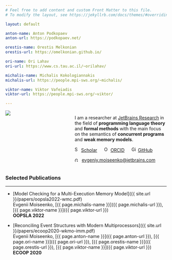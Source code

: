 ```yaml
---
# Feel free to add content and custom Front Matter to this file.
# To modify the layout, see https://jekyllrb.com/docs/themes/#overriding-theme-defaults

layout: default

anton-name: Anton Podkopaev
anton-url: https://podkopaev.net/

orestis-name: Orestis Melkonian
orestis-url: https://omelkonian.github.io/

ori-name: Ori Lahav
ori-url: https://www.cs.tau.ac.il/~orilahav/

michalis-name: Michalis Kokologiannakis
michalis-url: https://people.mpi-sws.org/~michalis/

viktor-name: Viktor Vafeiadis
viktor-url: https://people.mpi-sws.org/~viktor/

---
```


<div style="display:flex;margin-bottom:20px">

<div style="flex:40%;">
  <img align="left" src="{{ site.url }}/img/me.jpg">
</div>

<div style="flex:60%;padding-left:5%">

I am a researcher at [JetBrains Research](https://research.jetbrains.org/)
in the field of **programming language theory** and **formal methods**
with the main focus on the semantics of **concurrent programs** and **weak memory models**.

<img alt="Scholar" src="{{ site.url }}/img/scholar.png" width="16" height="16" /> [Scholar](https://scholar.google.com/citations?user=3kmkWmIAAAAJ&hl=en&oi=ao)
&emsp;
<img alt="ORCID logo" src="{{ site.url }}/img/orcid.png" width="16" height="16" /> [ORCID](https://orcid.org/0000-0003-2715-1143)
&emsp;
<img alt="GitHub logo" src="{{ site.url }}/img/github.png" width="16" height="16" /> [GitHub](https://github.com/eupp/)

<img alt="Gmail logo" src="{{ site.url }}/img/gmail.png" width="18" height="12" /> [evgeniy.moiseenko@jetbrains.com](mailto:evgeniy.moiseenko@jetbrains.com)

</div>

</div>

### Selected Publications

* * *

* [Model Checking for a Multi-Execution Memory Model]({{ site.url }}/papers/oopsla2022-wmc.pdf) \
  Evgenii Moiseenko, [{{ page.michalis-name }}]({{ page.michalis-url }}), [{{ page.viktor-name }}]({{ page.viktor-url }}) \
  **OOPSLA 2022**

* [Reconciling Event Structures with Modern Multiprocessors]({{ site.url }}/papers/ecoop2020-wkmo-imm.pdf) \
  Evgenii Moiseenko, [{{ page.anton-name }}]({{ page.anton-url }}), [{{ page.ori-name }}]({{ page.ori-url }}),
  [{{ page.orestis-name }}]({{ page.orestis-url }}), [{{ page.viktor-name }}]({{ page.viktor-url }}) \
  **ECOOP 2020**
